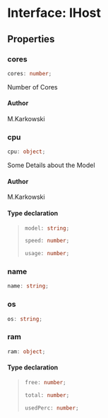 # Interface: IHost

## Properties

### cores

```ts
cores: number;
```

Number of Cores

#### Author

M.Karkowski

### cpu

```ts
cpu: object;
```

Some Details about the Model

#### Author

M.Karkowski

#### Type declaration

> ```ts
> model: string;
> ```
>
> ```ts
> speed: number;
> ```
>
> ```ts
> usage: number;
> ```

### name

```ts
name: string;
```

### os

```ts
os: string;
```

### ram

```ts
ram: object;
```

#### Type declaration

> ```ts
> free: number;
> ```
>
> ```ts
> total: number;
> ```
>
> ```ts
> usedPerc: number;
> ```
